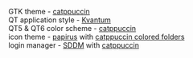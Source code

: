 GTK theme - [catppuccin](https://github.com/catppuccin/gtk)<br>
QT application style - [Kvantum](https://github.com/tsujan/Kvantum/tree/master/Kvantum)<br>
QT5 & QT6 color scheme - [catppuccin](https://github.com/catppuccin/qt5ct)<br>
icon theme - [papirus](https://github.com/catppuccin/papirus-folders) with [catppuccin colored folders](https://github.com/catppuccin/papirus-folders)<br>
login manager - [SDDM](https://github.com/sddm/sddm) with [catppuccin](https://github.com/catppuccin/sddm)<br>
